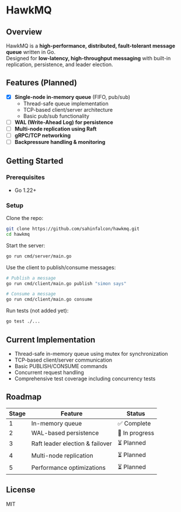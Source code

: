 # HawkMQ

## Overview
HawkMQ is a **high-performance, distributed, fault-tolerant message queue** written in Go.  
Designed for **low-latency, high-throughput messaging** with built-in replication, persistence, and leader election.

## Features (Planned)
- [x] **Single-node in-memory queue** (FIFO, pub/sub)
  - Thread-safe queue implementation
  - TCP-based client/server architecture
  - Basic pub/sub functionality
- [ ] **WAL (Write-Ahead Log) for persistence**
- [ ] **Multi-node replication using Raft**
- [ ] **gRPC/TCP networking**
- [ ] **Backpressure handling & monitoring**

## Getting Started

### Prerequisites
- Go 1.22+

### Setup
Clone the repo:
```sh
git clone https://github.com/sahinfalcon/hawkmq.git
cd hawkmq
```

Start the server:
```sh
go run cmd/server/main.go
```

Use the client to publish/consume messages:
```sh
# Publish a message
go run cmd/client/main.go publish "simon says"

# Consume a message
go run cmd/client/main.go consume
```

Run tests (not added yet):
```sh
go test ./...
```

## Current Implementation
- Thread-safe in-memory queue using mutex for synchronization
- TCP-based client/server communication
- Basic PUBLISH/CONSUME commands
- Concurrent request handling
- Comprehensive test coverage including concurrency tests

## Roadmap

| Stage | Feature                         | Status        |
| ----- | ------------------------------- | ------------- |
| 1     | In-memory queue                 | ✅ Complete    |
| 2     | WAL-based persistence           | 🚧 In progress |
| 3     | Raft leader election & failover | ⏳ Planned     |
| 4     | Multi-node replication          | ⏳ Planned     |
| 5     | Performance optimizations       | ⏳ Planned     |

## License
MIT